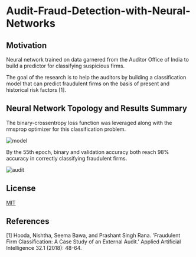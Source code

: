 # Audit-Fraud-Detection-with-Neural-Networks

## Motivation
Neural network trained on data garnered from the Auditor Office of India to build a predictor for classifying suspicious firms.

The goal of the research is to help the auditors by building a classification model that can predict fraudulent firms on the basis of present and historical risk factors [1].

## Neural Network Topology and Results Summary
The binary-crossentropy loss function was leveraged along with the rmsprop optimizer for this classification problem.

![model](https://user-images.githubusercontent.com/48378196/96961401-4be81500-1550-11eb-9cd2-4e0f682c3b56.png)

By the 55th epoch, binary and validation accuracy both reach 98% accuracy in correctly classifying fraudulent firms. 

![audit](https://user-images.githubusercontent.com/48378196/99758466-ddde4000-2b45-11eb-8502-2efb1333b838.png)

## License
[MIT](https://choosealicense.com/licenses/mit/) 

## References
[1] Hooda, Nishtha, Seema Bawa, and Prashant Singh Rana. 'Fraudulent Firm Classification: A Case Study of an External Audit.' Applied Artificial Intelligence 32.1 (2018): 48-64.
